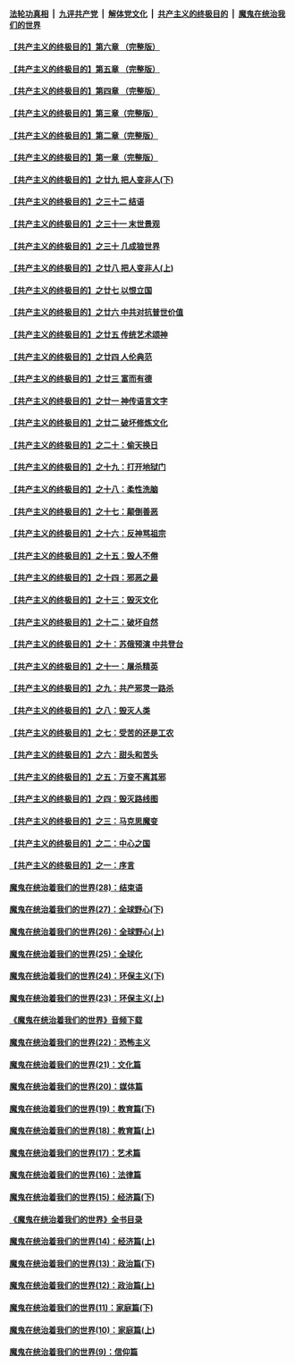 

####  [法轮功真相](../../../../basic/blob/master/README.md?t=07071602) &nbsp;|&nbsp; [九评共产党](../../../../9ping.md/blob/master/README.md?t=07071602) &nbsp;|&nbsp; [解体党文化](../../../../jtdwh.md/blob/master/README.md?t=07071602)  &nbsp;|&nbsp; [共产主义的终极目的](../../../../gczydzjmd.md/blob/master/README.md?t=07071602) &nbsp;|&nbsp; [魔鬼在统治我们的世界](../../../../mgztzwmdsj.md/blob/master/README.md?t=07071602) 

#### [【共产主义的终极目的】第六章 （完整版）](../pages/nsc422/n11428913.md?t=07071602) 

#### [【共产主义的终极目的】第五章 （完整版）](../pages/nsc422/n11428912.md?t=07071602) 

#### [【共产主义的终极目的】第四章 （完整版）](../pages/nsc422/n11428907.md?t=07071602) 

#### [【共产主义的终极目的】第三章（完整版）](../pages/nsc422/n11428848.md?t=07071602) 

#### [【共产主义的终极目的】第二章（完整版）](../pages/nsc422/n11428831.md?t=07071602) 

#### [【共产主义的终极目的】第一章（完整版）](../pages/nsc422/n11417651.md?t=07071602) 

#### [【共产主义的终极目的】之廿九 把人变非人(下)](../pages/nsc422/n11344140.md?t=07071602) 

#### [【共产主义的终极目的】之三十二 结语](../pages/nsc422/n11360535.md?t=07071602) 

#### [【共产主义的终极目的】之三十一 末世景观](../pages/nsc422/n11351129.md?t=07071602) 

#### [【共产主义的终极目的】之三十 几成狼世界](../pages/nsc422/n11348280.md?t=07071602) 

#### [【共产主义的终极目的】之廿八 把人变非人(上)](../pages/nsc422/n11340492.md?t=07071602) 

#### [【共产主义的终极目的】之廿七 以恨立国](../pages/nsc422/n11336944.md?t=07071602) 

#### [【共产主义的终极目的】之廿六 中共对抗普世价值](../pages/nsc422/n11324785.md?t=07071602) 

#### [【共产主义的终极目的】之廿五 传统艺术颂神](../pages/nsc422/n11296396.md?t=07071602) 

#### [【共产主义的终极目的】之廿四 人伦典范](../pages/nsc422/n11296397.md?t=07071602) 

#### [【共产主义的终极目的】之廿三 富而有德](../pages/nsc422/n11283598.md?t=07071602) 

#### [【共产主义的终极目的】之廿一 神传语言文字](../pages/nsc422/n11263265.md?t=07071602) 

#### [【共产主义的终极目的】之廿二 破坏修炼文化](../pages/nsc422/n11245728.md?t=07071602) 

#### [【共产主义的终极目的】之二十：偷天换日](../pages/nsc422/n11238846.md?t=07071602) 

#### [【共产主义的终极目的】之十九：打开地狱门](../pages/nsc422/n11206376.md?t=07071602) 

#### [【共产主义的终极目的】之十八：柔性洗脑](../pages/nsc422/n11199994.md?t=07071602) 

#### [【共产主义的终极目的】之十七：颠倒善恶](../pages/nsc422/n11179782.md?t=07071602) 

#### [【共产主义的终极目的】之十六：反神骂祖宗](../pages/nsc422/n11166798.md?t=07071602) 

#### [【共产主义的终极目的】之十五：毁人不倦](../pages/nsc422/n11166792.md?t=07071602) 

#### [【共产主义的终极目的】之十四：邪恶之最](../pages/nsc422/n11150249.md?t=07071602) 

#### [【共产主义的终极目的】之十三：毁灭文化](../pages/nsc422/n11135227.md?t=07071602) 

#### [【共产主义的终极目的】之十二：破坏自然](../pages/nsc422/n11135214.md?t=07071602) 

#### [【共产主义的终极目的】之十：苏俄预演 中共登台](../pages/nsc422/n11118424.md?t=07071602) 

#### [【共产主义的终极目的】之十一：屠杀精英](../pages/nsc422/n11118442.md?t=07071602) 

#### [【共产主义的终极目的】之九：共产邪灵一路杀](../pages/nsc422/n11114139.md?t=07071602) 

#### [【共产主义的终极目的】之八：毁灭人类](../pages/nsc422/n11108503.md?t=07071602) 

#### [【共产主义的终极目的】之七：受苦的还是工农](../pages/nsc422/n11101809.md?t=07071602) 

#### [【共产主义的终极目的】之六：甜头和苦头](../pages/nsc422/n11096971.md?t=07071602) 

#### [【共产主义的终极目的】之五：万变不离其邪](../pages/nsc422/n11091285.md?t=07071602) 

#### [【共产主义的终极目的】之四：毁灭路线图](../pages/nsc422/n11086284.md?t=07071602) 

#### [【共产主义的终极目的】之三：马克思魔变](../pages/nsc422/n11061941.md?t=07071602) 

#### [【共产主义的终极目的】之二：中心之国](../pages/nsc422/n11047728.md?t=07071602) 

#### [【共产主义的终极目的】之一：序言](../pages/nsc422/n11086077.md?t=07071602) 

#### [魔鬼在统治着我们的世界(28)：结束语](../pages/nsc422/n10936246.md?t=07071602) 

#### [魔鬼在统治着我们的世界(27)：全球野心(下)](../pages/nsc422/n10928319.md?t=07071602) 

#### [魔鬼在统治着我们的世界(26)：全球野心(上)](../pages/nsc422/n10900318.md?t=07071602) 

#### [魔鬼在统治着我们的世界(25)：全球化](../pages/nsc422/n10788205.md?t=07071602) 

#### [魔鬼在统治着我们的世界(24)：环保主义(下)](../pages/nsc422/n10695307.md?t=07071602) 

#### [魔鬼在统治着我们的世界(23)：环保主义(上)](../pages/nsc422/n10688613.md?t=07071602) 

#### [《魔鬼在统治着我们的世界》音频下载](../pages/nsc422/n10635553.md?t=07071602) 

#### [魔鬼在统治着我们的世界(22)：恐怖主义](../pages/nsc422/n10614727.md?t=07071602) 

#### [魔鬼在统治着我们的世界(21)：文化篇](../pages/nsc422/n10597706.md?t=07071602) 

#### [魔鬼在统治着我们的世界(20)：媒体篇](../pages/nsc422/n10586579.md?t=07071602) 

#### [魔鬼在统治着我们的世界(19)：教育篇(下)](../pages/nsc422/n10564808.md?t=07071602) 

#### [魔鬼在统治着我们的世界(18)：教育篇(上)](../pages/nsc422/n10526970.md?t=07071602) 

#### [魔鬼在统治着我们的世界(17)：艺术篇](../pages/nsc422/n10499093.md?t=07071602) 

#### [魔鬼在统治着我们的世界(16)：法律篇](../pages/nsc422/n10485969.md?t=07071602) 

#### [魔鬼在统治着我们的世界(15)：经济篇(下)](../pages/nsc422/n10469975.md?t=07071602) 

#### [《魔鬼在统治着我们的世界》全书目录](../pages/nsc422/n10464261.md?t=07071602) 

#### [魔鬼在统治着我们的世界(14)：经济篇(上)](../pages/nsc422/n10457370.md?t=07071602) 

#### [魔鬼在统治着我们的世界(13)：政治篇(下)](../pages/nsc422/n10448270.md?t=07071602) 

#### [魔鬼在统治着我们的世界(12)：政治篇(上)](../pages/nsc422/n10444576.md?t=07071602) 

#### [魔鬼在统治着我们的世界(11)：家庭篇(下)](../pages/nsc422/n10440961.md?t=07071602) 

#### [魔鬼在统治着我们的世界(10)：家庭篇(上)](../pages/nsc422/n10435448.md?t=07071602) 

#### [魔鬼在统治着我们的世界(9)：信仰篇](../pages/nsc422/n10432159.md?t=07071602) 

